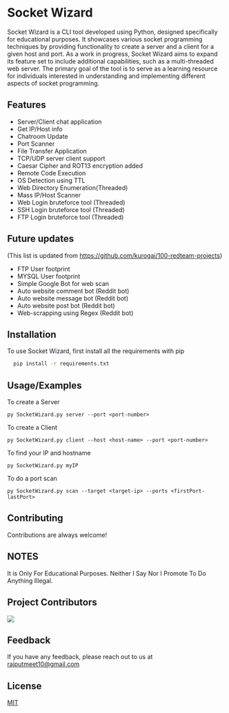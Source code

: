 
# Socket Wizard

Socket Wizard is a CLI tool developed using Python, designed specifically for educational purposes. It showcases various socket programming techniques by providing functionality to create a server and a client for a given host and port. As a work in progress, Socket Wizard aims to expand its feature set to include additional capabilities, such as a multi-threaded web server. The primary goal of the tool is to serve as a learning resource for individuals interested in understanding and implementing different aspects of socket programming.


## Features

- Server/Client chat application
- Get IP/Host info
- Chatroom Update
- Port Scanner
- File Transfer Application
- TCP/UDP server client support
- Caesar Cipher and ROT13 encryption added
- Remote Code Execution
- OS Detection using TTL
- Web Directory Enumeration(Threaded)
- Mass IP/Host Scanner
- Web Login bruteforce tool (Threaded)
- SSH Login bruteforce tool (Threaded)
- FTP Login bruteforce tool (Threaded)

## Future updates
(This list is updated from https://github.com/kurogai/100-redteam-projects)
- FTP User footprint
- MYSQL User footprint
- Simple Google Bot for web scan
- Auto website comment bot (Reddit bot)
- Auto website message bot (Reddit bot)
- Auto website post bot (Reddit bot)
- Web-scrapping using Regex (Reddit bot)


## Installation

To use Socket Wizard, first install all the requirements with pip

```bash
  pip install -r requirements.txt
```

## Usage/Examples

To create a Server
```
py SocketWizard.py server --port <port-number>
```
To create a Client
```
py SocketWizard.py client --host <host-name> --port <port-number>
```
To find your IP and hostname
```
py SocketWizard.py myIP
```
To do a port scan
```
py SocketWizard.py scan --target <target-ip> --ports <firstPort-lastPort>
```


## Contributing

Contributions are always welcome!

## NOTES

It is Only For Educational Purposes. Neither I Say Nor I Promote To Do Anything Illegal.

## Project Contributors
<a href="https://github.com/MeetRajput00/Socket-Wizard/graphs/contributors">
  <img src="https://contrib.rocks/image?repo=MeetRajput00/Socket-Wizard" />
</a>


## Feedback

If you have any feedback, please reach out to us at rajputmeet10@gmail.com

    
## License

[MIT](https://choosealicense.com/licenses/mit/)





